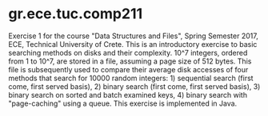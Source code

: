 # gr.ece.tuc.comp211
Exercise 1 for the course "Data Structures and Files", Spring Semester 2017, ECE, Technical University of Crete. This is an introductory exercise to basic searching methods on disks and their complexity.  10^7 integers, ordered from 1 to 10^7, are stored in a file, assuming a page size of 512 bytes. This file is subsequently used to compare their average disk accesses of four methods that search for 10000 random integers: 1) sequential search (first come, first served basis), 2) binary search (first come, first served basis), 3) binary search on sorted and batch examined keys, 4) binary search with "page-caching" using a queue. This exercise is implemented in Java.
